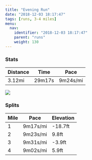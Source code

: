 ```yaml
---
title: "Evening Run"
date: "2018-12-03 18:17:47"
tags: [runs, 3-4 miles]
menu:
  nav:
    identifier: "2018-12-03 18:17:47"
    parent: "runs"
    weight: 130
---
```


### Stats

| Distance | Time | Pace |
|----------|------|------|
|3.12mi|29m17s|9m24s/mi|

<img src='https://maps.googleapis.com/maps/api/staticmap?maptype=roadmap&path=enc:yvjeIlhyLs@yDjC`Fn@hKzCdIhKdGdLnT|EtQtFtd@q@gBh@lZ{Axe@vBaYcA{f@h@~A{Iyj@kEwPmJ_PmEs@kDcE{EsO[oHoCmC|@|B&key=AIzaSyC1MId7bFpkLXNAaYhBSTb8jLyiSqzbDtM&size=800x800&markers=color:yellow|label:S|53.47197,-2.26455&markers=color:green|label:F|53.472249999999995,-2.2640599999999993'>

### Splits

| Mile | Pace | Elevation |
|------|------|-----------|
|1|9m17s/mi|-18.7ft|
|2|9m23s/mi|9.8ft|
|3|9m31s/mi|-3.9ft|
|4|9m02s/mi|5.9ft|
